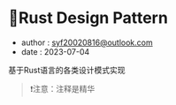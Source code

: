 # 🦀Rust Design Pattern

- author : syf20020816@outlook.com
- date : 2023-07-04

基于Rust语言的各类设计模式实现

> ❗注意：注释是精华
